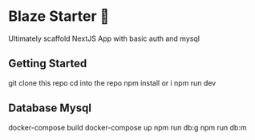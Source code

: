 # Blaze Starter 🚀

Ultimately scaffold NextJS App with basic auth and mysql

## Getting Started

git clone this repo
cd into the repo
npm install or i
npm run dev

## Database Mysql

docker-compose build
docker-compose up
npm run db:g
npm run db:m
